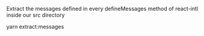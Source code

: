 
Extract the messages defined in every defineMessages method of react-intl inside our src directory

yarn extract:messages